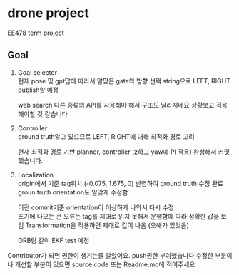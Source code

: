 # drone project
EE478 term project

## Goal
1. Goal selector  
    현재 pose 및 gpt답에 따라서 알맞은 gate와 방향 선택
    string으로 LEFT, RIGHT publish할 예정

    web search 다른 종류의 API를 사용해야 해서 구조도 달라지네요 상황보고 적용해야할 것 같습니다

2. Controller  
    ground truth알고 있으므로 LEFT, RIGHT에 대해 최적화 경로 고려

   현재 최적화 경로 기반 planner, controller (z하고 yaw에 PI 적용) 완성해서 커밋했습니다.
   
4. Localization  
    origin에서 기준 tag위치 (-0.075, 1.675, 0) 반영하여 ground truth 수정 완료  
    groun truth orientation도 알맞게 수정함
    
    이전 commit기준 orientation이 이상하게 나와서 다시 수정  
    초기에 나오는 큰 오류는 tag를 제대로 읽지 못해서 운행함에 따라 정확한 값을 보임
    Transformation을 적용하면 제대로 값이 나옴 (오해가 있었음)

    ORB랑 같이 EKF test 예정


Contributor가 되면 권한이 생기는줄 알았어요. push권한 부여했습니다
수정한 부분이나 개선할 부분이 있으면 source code 또는 Readme.md에 적어주세요 
